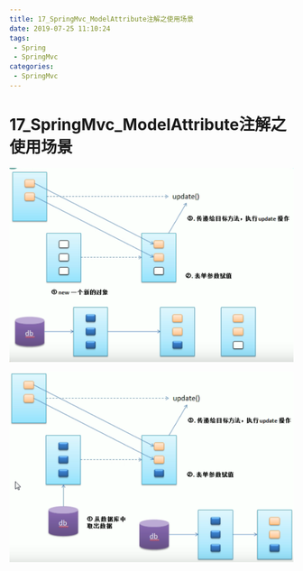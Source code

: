 ```yaml
---
title: 17_SpringMvc_ModelAttribute注解之使用场景
date: 2019-07-25 11:10:24
tags: 
 - Spring
 - SpringMvc
categories:
 - SpringMvc
---
```


# 17_SpringMvc_ModelAttribute注解之使用场景

![ModelAttribute注解1](https://raw.githubusercontent.com/tomxwd/ImageHosting/master/blog/SpringMvc/17ModelAttribute%E6%B3%A8%E8%A7%A31.png)

![ModelAttribute注解2](https://raw.githubusercontent.com/tomxwd/ImageHosting/master/blog/SpringMvc/17ModelAttribute%E6%B3%A8%E8%A7%A32.png)